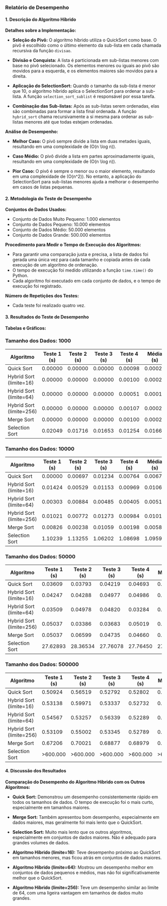 ### Relatório de Desempenho

#### 1. Descrição do Algoritmo Híbrido

**Detalhes sobre a Implementação:**

- **Seleção do Pivô:** 
  O algoritmo híbrido utiliza o QuickSort como base. O pivô é escolhido como o último elemento da sub-lista em cada chamada recursiva da função `divisao`.

- **Divisão e Conquista:** 
  A lista é particionada em sub-listas menores com base no pivô selecionado. Os elementos menores ou iguais ao pivô são movidos para a esquerda, e os elementos maiores são movidos para a direita.

- **Aplicação do SelectionSort:** 
  Quando o tamanho da sub-lista é menor que 10, o algoritmo híbrido aplica o SelectionSort para ordenar a sub-lista. A função `selection_sort_sublist` é responsável por essa tarefa.

- **Combinação das Sub-listas:** 
  Após as sub-listas serem ordenadas, elas são combinadas para formar a lista final ordenada. A função `hybrid_sort` chama recursivamente a si mesma para ordenar as sub-listas menores até que todas estejam ordenadas.

**Análise de Desempenho:**

- **Melhor Caso:** O pivô sempre divide a lista em duas metades iguais, resultando em uma complexidade de \(O(n \log n)\).

- **Caso Médio:** O pivô divide a lista em partes aproximadamente iguais, resultando em uma complexidade de \(O(n \log n)\).

- **Pior Caso:** O pivô é sempre o menor ou o maior elemento, resultando em uma complexidade de \(O(n^2)\). No entanto, a aplicação do SelectionSort para sub-listas menores ajuda a melhorar o desempenho em casos de listas pequenas.

#### 2. Metodologia do Teste de Desempenho

**Conjuntos de Dados Usados:**

- Conjunto de Dados Muito Pequeno: 1.000 elementos
- Conjunto de Dados Pequeno: 10.000 elementos
- Conjunto de Dados Médio: 50.000 elementos
- Conjunto de Dados Grande: 500.000 elementos

**Procedimento para Medir o Tempo de Execução dos Algoritmos:**

- Para garantir uma comparação justa e precisa, a lista de dados foi gerada uma única vez para cada tamanho e copiada antes de cada execução de um algoritmo de ordenação.
- O tempo de execução foi medido utilizando a função `time.time()` do Python.
- Cada algoritmo foi executado em cada conjunto de dados, e o tempo de execução foi registrado.

**Número de Repetições dos Testes:**

- Cada teste foi realizado quatro vez.

#### 3. Resultados do Teste de Desempenho

**Tabelas e Gráficos:**

### Tamanho dos Dados: 1000

| Algoritmo                | Teste 1 (s) | Teste 2 (s) | Teste 3 (s) | Teste 4 (s) | Média (s)    |
|--------------------------|-------------|-------------|-------------|-------------|--------------|
| Quick Sort               | 0.00000     | 0.00000     | 0.00000     | 0.00098     | 0.00025      |
| Hybrid Sort (limite=16)  | 0.00000     | 0.00000     | 0.00000     | 0.00100     | 0.00025      |
| Hybrid Sort (limite=64)  | 0.00000     | 0.00000     | 0.00000     | 0.00051     | 0.00013      |
| Hybrid Sort (limite=256) | 0.00000     | 0.00000     | 0.00000     | 0.00107     | 0.00027      |
| Merge Sort               | 0.00000     | 0.00000     | 0.00000     | 0.00100     | 0.00025      |
| Selection Sort           | 0.02049     | 0.01716     | 0.01653     | 0.01254     | 0.01668      |

### Tamanho dos Dados: 10000

| Algoritmo                | Teste 1 (s) | Teste 2 (s) | Teste 3 (s) | Teste 4 (s) | Média (s)    |
|--------------------------|-------------|-------------|-------------|-------------|--------------|
| Quick Sort               | 0.00000     | 0.00697     | 0.01234     | 0.00764     | 0.00674      |
| Hybrid Sort (limite=16)  | 0.01424     | 0.00529     | 0.01153     | 0.00969     | 0.01069      |
| Hybrid Sort (limite=64)  | 0.00303     | 0.00884     | 0.00485     | 0.00405     | 0.00519      |
| Hybrid Sort (limite=256) | 0.01021     | 0.00772     | 0.01273     | 0.00984     | 0.01013      |
| Merge Sort               | 0.00826     | 0.00238     | 0.01059     | 0.00198     | 0.00580      |
| Selection Sort           | 1.10239     | 1.13255     | 1.06202     | 1.08698     | 1.09599      |

### Tamanho dos Dados: 50000

| Algoritmo                | Teste 1 (s) | Teste 2 (s) | Teste 3 (s) | Teste 4 (s) | Média (s)    |
|--------------------------|-------------|-------------|-------------|-------------|--------------|
| Quick Sort               | 0.03609     | 0.03793     | 0.04219     | 0.04693     | 0.04029      |
| Hybrid Sort (limite=16)  | 0.04247     | 0.04288     | 0.04977     | 0.04986     | 0.04624      |
| Hybrid Sort (limite=64)  | 0.03509     | 0.04978     | 0.04820     | 0.03284     | 0.04198      |
| Hybrid Sort (limite=256) | 0.05037     | 0.03386     | 0.03683     | 0.05019     | 0.04281      |
| Merge Sort               | 0.05037     | 0.06599     | 0.04735     | 0.04660     | 0.05208      |
| Selection Sort           | 27.62893    | 28.36534    | 27.76078    | 27.76450    | 27.87989     |

### Tamanho dos Dados: 500000

| Algoritmo                | Teste 1 (s) | Teste 2 (s) | Teste 3 (s) | Teste 4 (s) | Média (s)    |
|--------------------------|-------------|-------------|-------------|-------------|--------------|
| Quick Sort               | 0.50924     | 0.56519     | 0.52792     | 0.52802     | 0.53209      |
| Hybrid Sort (limite=16)  | 0.53138     | 0.59971     | 0.53337     | 0.52732     | 0.54795      |
| Hybrid Sort (limite=64)  | 0.54567     | 0.53257     | 0.56339     | 0.52289     | 0.54163      |
| Hybrid Sort (limite=256) | 0.53109     | 0.55002     | 0.53345     | 0.52789     | 0.53511      |
| Merge Sort               | 0.67206     | 0.70021     | 0.68877     | 0.68979     | 0.68721      |
| Selection Sort           | >600.000    | >600.000    | >600.000    | >600.000    | >600.000     |

#### 4. Discussão dos Resultados

**Comparação do Desempenho do Algoritmo Híbrido com os Outros Algoritmos:**

- **Quick Sort:** Demonstrou um desempenho consistentemente rápido em todos os tamanhos de dados. O tempo de execução foi o mais curto, especialmente em tamanhos maiores.

- **Merge Sort:** Também apresentou bom desempenho, especialmente em dados maiores, mas geralmente foi mais lento que o QuickSort.

- **Selection Sort:** Muito mais lento que os outros algoritmos, especialmente em conjuntos de dados maiores. Não é adequado para grandes volumes de dados.

- **Algoritmo Híbrido (limite=16):** Teve desempenho próximo ao QuickSort em tamanhos menores, mas ficou atrás em conjuntos de dados maiores.

- **Algoritmo Híbrido (limite=64):** Mostrou um desempenho melhor em conjuntos de dados pequenos e médios, mas não foi significativamente melhor que o QuickSort.

- **Algoritmo Híbrido (limite=256):** Teve um desempenho similar ao limite de 64, com uma ligeira vantagem em tamanhos de dados muito grandes.
